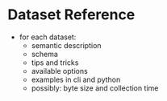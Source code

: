 # Dataset Reference

- for each dataset:
    - semantic description
    - schema
    - tips and tricks
    - available options
    - examples in cli and python
    - possibly: byte size and collection time
